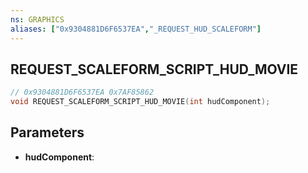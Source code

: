 ```yaml
---
ns: GRAPHICS
aliases: ["0x9304881D6F6537EA","_REQUEST_HUD_SCALEFORM"]
---
```

## REQUEST_SCALEFORM_SCRIPT_HUD_MOVIE

```c
// 0x9304881D6F6537EA 0x7AF85862
void REQUEST_SCALEFORM_SCRIPT_HUD_MOVIE(int hudComponent);
```

## Parameters
* **hudComponent**: 

